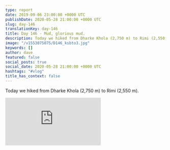 ```yaml
---
type: report
date: 2019-09-06 23:00:00 +0000 UTC
publishDate: 2020-05-28 21:00:00 +0000 UTC
slug: day-146
translationKey: day-146
title: Day 146 - Mud, glorious mud.
description: Today we hiked from Dharke Khola (2,750 m) to Rimi (2,550 m).
image: "/v1553075075/D146_ksbto3.jpg"
keywords: []
author: dave
featured: false
social_posts: true
social_date: 2020-05-28 21:00:00 +0000 UTC
hashtags: "#vlog"
title_has_context: false
---
```


Today we hiked from Dharke Khola (2,750 m) to Rimi (2,550 m).

<iframe class="youtube" src="https://www.youtube.com/embed/BBwY2-VmJpE" frameborder="0" allow="accelerometer; autoplay; encrypted-media; gyroscope; picture-in-picture" allowfullscreen></iframe>

